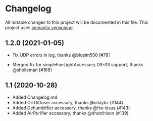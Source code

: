 # Changelog

All notable changes to this project will be documented in this file. This project uses [semantic versioning](https://semver.org/).

## 1.2.0 (2021-01-05)
* Fix UDP errors in log, thanks @biosim500 [#78]


* Merged fix for simpleFanLightAccessory DS-03 support, thanks @sholleman [#168]


## 1.1 (2020-10-28)
* Added Changelog.md
* Added Oil Diffuser accessory, thanks @nitaybz    (#144) 
* Added Dehumidifier accessory, thanks @fra-iesus  (#143)
* Added AirPurifier  accessory, thanks @dhutchison (#139)

